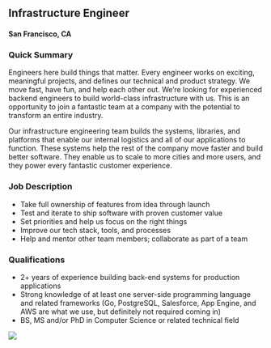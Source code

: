 ## Infrastructure Engineer
#### San Francisco, CA

### Quick Summary
Engineers here build things that matter. Every engineer works on exciting, meaningful projects, and defines our technical and product strategy. We move fast, have fun, and help each other out. We’re looking for experienced backend engineers to build world-class infrastructure with us. This is an opportunity to join a fantastic team at a company with the potential to transform an entire industry.

Our infrastructure engineering team builds the systems, libraries, and platforms that enable our internal logistics and all of our applications to function. These systems help the rest of the company move faster and build better software. They enable us to scale to more cities and more users, and they power every fantastic customer experience.

### Job Description
+	Take full ownership of features from idea through launch
+	Test and iterate to ship software with proven customer value
+	Set priorities and help us focus on the right things
+	Improve our tech stack, tools, and processes
+	Help and mentor other team members; collaborate as part of a team

### Qualifications
+	2+ years of experience building back-end systems for production applications
+	Strong knowledge of at least one server-side programming language and related frameworks (Go, PostgreSQL, Salesforce, App Engine, and AWS are what we use, but definitely not required coming in)
+	BS, MS and/or PhD in Computer Science or related technical field


[<img src='https://dabuttonfactory.com/button.png?t=Apply&f=Calibri-Bold&ts=24&tc=fff&tshs=1&tshc=000&hp=20&vp=8&c=5&bgt=gradient&bgc=3d85c6&ebgc=073763'>](https://letsrockit.co/users/auth/github?job_id=u2hpznqgvgvjag5vbg9nawvz-infrastructure-engineer)
